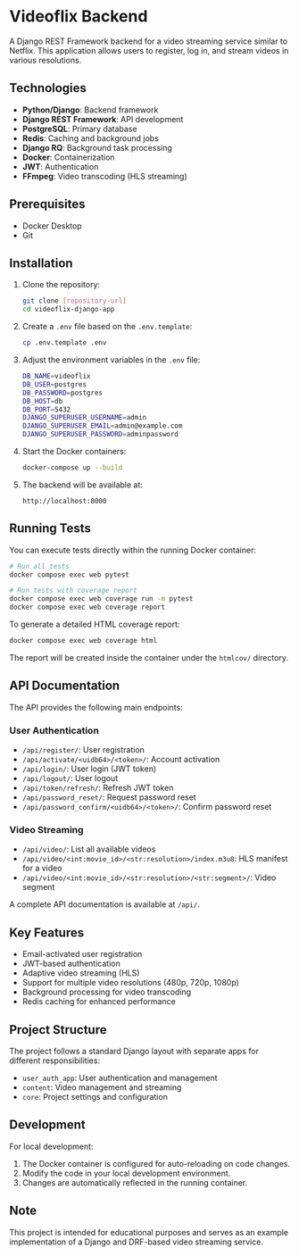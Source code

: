 # Videoflix Backend

A Django REST Framework backend for a video streaming service similar to Netflix. This application allows users to register, log in, and stream videos in various resolutions.

## Technologies

-   **Python/Django**: Backend framework
-   **Django REST Framework**: API development
-   **PostgreSQL**: Primary database
-   **Redis**: Caching and background jobs
-   **Django RQ**: Background task processing
-   **Docker**: Containerization
-   **JWT**: Authentication
-   **FFmpeg**: Video transcoding (HLS streaming)

## Prerequisites

-   Docker Desktop
-   Git

## Installation

1. Clone the repository:

    ```bash
    git clone [repository-url]
    cd videoflix-django-app
    ```

2. Create a `.env` file based on the `.env.template`:

    ```bash
    cp .env.template .env
    ```

3. Adjust the environment variables in the `.env` file:

    ```bash
    DB_NAME=videoflix
    DB_USER=postgres
    DB_PASSWORD=postgres
    DB_HOST=db
    DB_PORT=5432
    DJANGO_SUPERUSER_USERNAME=admin
    DJANGO_SUPERUSER_EMAIL=admin@example.com
    DJANGO_SUPERUSER_PASSWORD=adminpassword
    ```

4. Start the Docker containers:

    ```bash
    docker-compose up --build
    ```

5. The backend will be available at:

    ```
    http://localhost:8000
    ```

## Running Tests

You can execute tests directly within the running Docker container:

```bash
# Run all tests
docker compose exec web pytest

# Run tests with coverage report
docker compose exec web coverage run -m pytest
docker compose exec web coverage report
```

To generate a detailed HTML coverage report:

```bash
docker compose exec web coverage html
```

The report will be created inside the container under the `htmlcov/` directory.

## API Documentation

The API provides the following main endpoints:

### User Authentication

-   `/api/register/`: User registration
-   `/api/activate/<uidb64>/<token>/`: Account activation
-   `/api/login/`: User login (JWT token)
-   `/api/logout/`: User logout
-   `/api/token/refresh/`: Refresh JWT token
-   `/api/password_reset/`: Request password reset
-   `/api/password_confirm/<uidb64>/<token>/`: Confirm password reset

### Video Streaming

-   `/api/video/`: List all available videos
-   `/api/video/<int:movie_id>/<str:resolution>/index.m3u8`: HLS manifest for a video
-   `/api/video/<int:movie_id>/<str:resolution>/<str:segment>/`: Video segment

A complete API documentation is available at `/api/`.

## Key Features

-   Email-activated user registration
-   JWT-based authentication
-   Adaptive video streaming (HLS)
-   Support for multiple video resolutions (480p, 720p, 1080p)
-   Background processing for video transcoding
-   Redis caching for enhanced performance

## Project Structure

The project follows a standard Django layout with separate apps for different responsibilities:

-   `user_auth_app`: User authentication and management
-   `content`: Video management and streaming
-   `core`: Project settings and configuration

## Development

For local development:

1. The Docker container is configured for auto-reloading on code changes.
2. Modify the code in your local development environment.
3. Changes are automatically reflected in the running container.

## Note

This project is intended for educational purposes and serves as an example implementation of a Django and DRF-based video streaming service.
